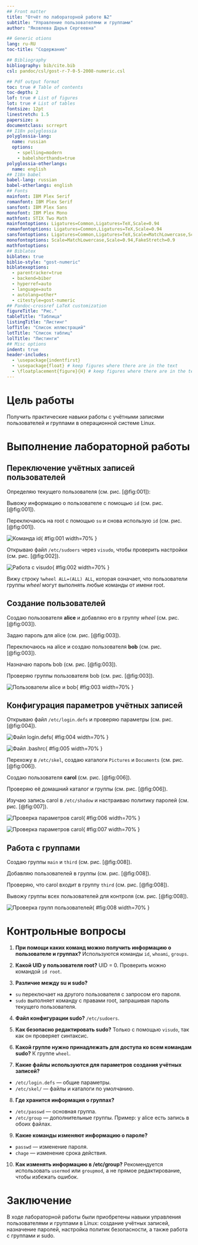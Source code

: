 ```yaml
---
## Front matter
title: "Отчёт по лабораторной работе №2"
subtitle: "Управление пользователями и группами"
author: "Яковлева Дарья Сергеевна"

## Generic otions
lang: ru-RU
toc-title: "Содержание"

## Bibliography
bibliography: bib/cite.bib
csl: pandoc/csl/gost-r-7-0-5-2008-numeric.csl

## Pdf output format
toc: true # Table of contents
toc-depth: 2
lof: true # List of figures
lot: true # List of tables
fontsize: 12pt
linestretch: 1.5
papersize: a
documentclass: scrreprt
## I18n polyglossia
polyglossia-lang:
  name: russian
  options:
	- spelling=modern
	- babelshorthands=true
polyglossia-otherlangs:
  name: english
## I18n babel
babel-lang: russian
babel-otherlangs: english
## Fonts
mainfont: IBM Plex Serif
romanfont: IBM Plex Serif
sansfont: IBM Plex Sans
monofont: IBM Plex Mono
mathfont: STIX Two Math
mainfontoptions: Ligatures=Common,Ligatures=TeX,Scale=0.94
romanfontoptions: Ligatures=Common,Ligatures=TeX,Scale=0.94
sansfontoptions: Ligatures=Common,Ligatures=TeX,Scale=MatchLowercase,Scale=0.94
monofontoptions: Scale=MatchLowercase,Scale=0.94,FakeStretch=0.9
mathfontoptions:
## Biblatex
biblatex: true
biblio-style: "gost-numeric"
biblatexoptions:
  - parentracker=true
  - backend=biber
  - hyperref=auto
  - language=auto
  - autolang=other*
  - citestyle=gost-numeric
## Pandoc-crossref LaTeX customization
figureTitle: "Рис."
tableTitle: "Таблица"
listingTitle: "Листинг"
lofTitle: "Список иллюстраций"
lotTitle: "Список таблиц"
lolTitle: "Листинги"
## Misc options
indent: true
header-includes:
  - \usepackage{indentfirst}
  - \usepackage{float} # keep figures where there are in the text
  - \floatplacement{figure}{H} # keep figures where there are in the text
---
```


# Цель работы

Получить практические навыки работы с учётными записями пользователей и группами в операционной системе Linux.

# Выполнение лабораторной работы

## Переключение учётных записей пользователей

Определяю текущего пользователя (см. рис. \[@fig:001]):

Вывожу информацию о пользователе с помощью `id` (см. рис. \[@fig:001]).

Переключаюсь на root с помощью `su` и снова использую `id` (см. рис. \[@fig:001]).

![Команда id](image/01.png){ #fig:001 width=70% }

Открываю файл `/etc/sudoers` через `visudo`, чтобы проверить настройки (см. рис. \[@fig:002]).

![Работа с visudo](image/02.png){ #fig:002 width=70% }

Вижу строку `%wheel ALL=(ALL) ALL`, которая означает, что пользователи группы *wheel* могут выполнять любые команды от имени root.

## Создание пользователей

Создаю пользователя **alice** и добавляю его в группу *wheel* (см. рис. \[@fig:003]).

Задаю пароль для alice (см. рис. \[@fig:003]).

Переключаюсь на alice и создаю пользователя **bob** (см. рис. \[@fig:003]).

Назначаю пароль bob (см. рис. \[@fig:003]).

Проверяю группы пользователя bob (см. рис. \[@fig:003]).

![Пользователи alice и bob](image/03.png){ #fig:003 width=70% }

## Конфигурация параметров учётных записей

Открываю файл `/etc/login.defs` и проверяю параметры (см. рис. \[@fig:004]).

![Файл login.defs](image/04.png){ #fig:004 width=70% }

![Файл .bashrc](image/05.png){ #fig:005 width=70% }

Перехожу в `/etc/skel`, создаю каталоги `Pictures` и `Documents` (см. рис. \[@fig:006]).

Создаю пользователя **carol** (см. рис. \[@fig:006]).

Проверяю её домашний каталог и группы (см. рис. \[@fig:006]).

Изучаю запись carol в `/etc/shadow` и настраиваю политику паролей (см. рис. \[@fig:007]).

![Проверка параметров carol](image/06.png){ #fig:006 width=70% }

![Проверка параметров carol](image/07.png){ #fig:007 width=70% }

## Работа с группами

Создаю группы `main` и `third` (см. рис. \[@fig:008]).

Добавляю пользователей в группы (см. рис. \[@fig:008]).

Проверяю, что carol входит в группу `third` (см. рис. \[@fig:008]).

Вывожу группы всех пользователей для контроля (см. рис. \[@fig:008]).

![Проверка групп пользователей](image/08.png){ #fig:008 width=70% }

# Контрольные вопросы

1. **При помощи каких команд можно получить информацию о пользователе и группах?**
   Используются команды `id`, `whoami`, `groups`.

2. **Какой UID у пользователя root?**
   UID = 0. Проверить можно командой `id root`.

3. **Различие между su и sudo?**

* `su` переключает на другого пользователя с запросом его пароля.
* `sudo` выполняет команду с правами root, запрашивая пароль текущего пользователя.

4. **Файл конфигурации sudo?**
   `/etc/sudoers`.

5. **Как безопасно редактировать sudo?**
   Только с помощью `visudo`, так как он проверяет синтаксис.

6. **Какой группе нужно принадлежать для доступа ко всем командам sudo?**
   К группе `wheel`.

7. **Какие файлы используются для параметров создания учётных записей?**

* `/etc/login.defs` — общие параметры.
* `/etc/skel/` — файлы и каталоги по умолчанию.

8. **Где хранится информация о группах?**

* `/etc/passwd` — основная группа.
* `/etc/group` — дополнительные группы.
  Пример: у alice есть запись в обоих файлах.

9. **Какие команды изменяют информацию о пароле?**

* `passwd` — изменение пароля.
* `chage` — изменение срока действия.

10. **Как изменять информацию в /etc/group?**
    Рекомендуется использовать `usermod` или `groupmod`, а не прямое редактирование, чтобы избежать ошибок.

# Заключение

В ходе лабораторной работы были приобретены навыки управления пользователями и группами в Linux: создание учётных записей, назначение паролей, настройка политик безопасности, а также работа с группами и sudo.
